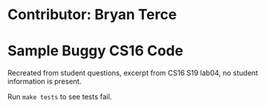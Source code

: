 # Contributor: Bryan Terce
# Sample Buggy CS16 Code

Recreated from student questions, excerpt from CS16 S19 lab04, no student information is present.

Run `make tests` to see tests fail.
